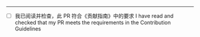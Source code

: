 
<!-- 在上方撰写您想附加的信息 -->
<!-- Write your own things above -->
---

<!--
- 请确认您的PR符合《贡献指南》中的要求，然后勾选下方的复选框，不要修改其它内容
  Please confirm that your PR meets the Contribution Guidlines, then check the checkbox below,
  DO NOT MODIFY ANY OTHER CONTENT
- 勾选案例：- [x]
  Ticked checkbox sample: - [x]
-->

<!--Checkmate-->
- [ ] 我已阅读并检查，此 PR 符合《贡献指南》中的要求
  I have read and checked that my PR meets the requirements in the Contribution Guidelines
